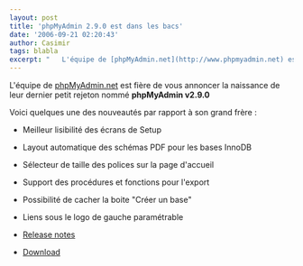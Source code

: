 ```yaml
---
layout: post
title: 'phpMyAdmin 2.9.0 est dans les bacs'
date: '2006-09-21 02:20:43'
author: Casimir
tags: blabla
excerpt: "   L'équipe de [phpMyAdmin.net](http://www.phpmyadmin.net) est fière de vous annoncer la naissance de leur dernier petit rejeton nommé **phpMyAdmin v2.9.0**  \n  \nVoici quelques une des nouveautés par rapport à son grand frère :  \n  \n* Meilleur lisibilité des écrans de Setup   * Layout automatique des schémas PDF pour les bases      …"
---
```


   L'équipe de [phpMyAdmin.net](http://www.phpmyadmin.net) est fière de vous annoncer la naissance de leur dernier petit rejeton nommé **phpMyAdmin v2.9.0**

Voici quelques une des nouveautés par rapport à son grand frère :

* Meilleur lisibilité des écrans de Setup
* Layout automatique des schémas PDF pour les bases InnoDB
* Sélecteur de taille des polices sur la page d'accueil
* Support des procédures et fonctions pour l'export
* Possibilité de cacher la boite &quot;Créer un base&quot;
* Liens sous le logo de gauche paramétrable

* [Release notes](http://www.phpmyadmin.net/home_page/downloads.php?relnotes=0)
* [Download](http://www.phpmyadmin.net/home_page/downloads.php#2.9.0)
